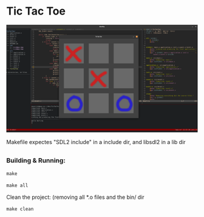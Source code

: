 # Tic Tac Toe

![image](res/screenshot.png)

Makefile expectes "SDL2 include" in a include dir, and libsdl2 in a lib dir

##

### Building & Running:
```Makefile
make
```
```Makefile
make all
```

Clean the project: (removing all *.o files and the bin/ dir
```Makefile
make clean
```
